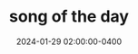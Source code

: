 ---
layout: post
date: 2024-01-29 02:00:00-0400
inline: true
related_posts: false
title: song of the day
redirect: https://open.spotify.com/track/5AeOFOHwU2EMu9iCubF5H0?si=5c492d4d7ffd40a9
---